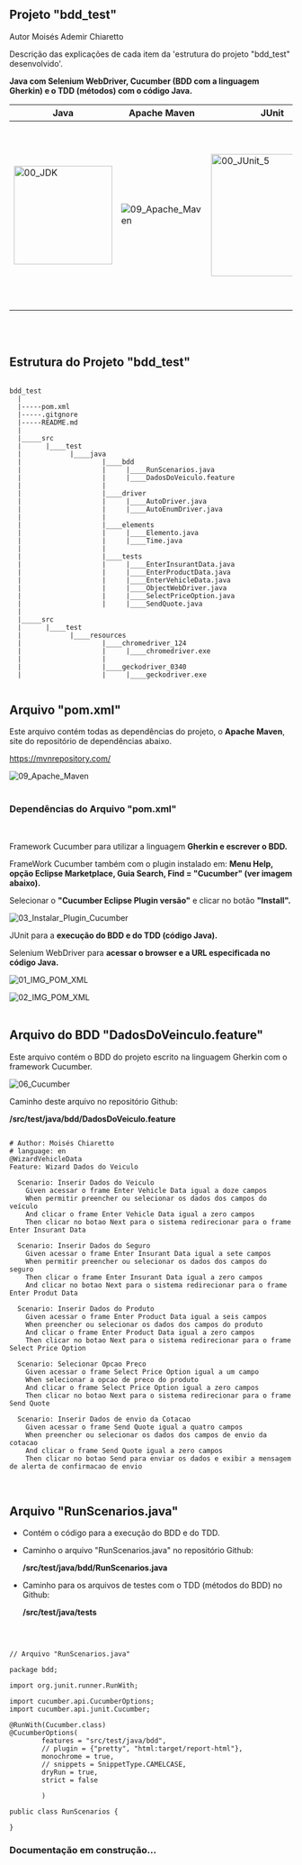 ## Projeto "bdd_test"

Autor Moisés Ademir Chiaretto
  
Descrição das explicações de cada item da 'estrutura do projeto "bdd_test" desenvolvido'.
  
**Java com Selenium WebDriver, Cucumber (BDD com a linguagem Gherkin) e o TDD (métodos) com o código Java.**
<br>

|Java		|Apache Maven		|JUnit		|Selenium WebDriver	|Cucumber	|IDE Eclipse	|
|---------------|-----------------------|---------------|-----------------------|---------------|---------------|
| <img width="175" alt="00_JDK" src="https://github.com/moiseschiaretto/JavaWeb/assets/84775466/a1203c06-d9e3-4ea8-bf96-0cacf2eb17b9"> | ![09_Apache_Maven](https://github.com/moiseschiaretto/JavaWeb/assets/84775466/a302dfe3-f02c-4a80-94b6-d7d6ac0c922f) | <img width="217" alt="00_JUnit_5" src="https://github.com/moiseschiaretto/JavaWeb/assets/84775466/355bcdd9-3cea-4333-9296-a18c57081401"> | ![08_Selenium_Webdriver](https://github.com/moiseschiaretto/JavaWeb/assets/84775466/564c3477-32ce-4481-b81d-482fd6596abf) | <img width="198" alt="Cucumber" src="https://github.com/moiseschiaretto/JavaWeb/assets/84775466/9a0ee34c-f35d-44c7-b8da-b6f038fdc65d">| <img width="329" alt="00_Logo_IDE_Eclipse" src="https://github.com/moiseschiaretto/JavaWeb/assets/84775466/8acd8574-c949-41e4-85ac-deb6730b516d"> |

<br>
<br>
 

## Estrutura do Projeto "bdd_test"


```

bdd_test
  |
  |-----pom.xml
  |-----.gitgnore
  |-----README.md
  |
  |_____src
  |      |____test
  |            |____java
  |                    |____bdd
  |                    |     |____RunScenarios.java
  |                    |     |____DadosDoVeiculo.feature
  |                    |
  |                    |____driver
  |                    |     |____AutoDriver.java
  |                    |     |____AutoEnumDriver.java
  |                    |
  |                    |____elements
  |                    |     |____Elemento.java
  |                    |     |____Time.java
  |                    |
  |                    |____tests
  |                    |     |____EnterInsurantData.java
  |                    |     |____EnterProductData.java
  |                    |     |____EnterVehicleData.java
  |                    |     |____ObjectWebDriver.java
  |                    |     |____SelectPriceOption.java
  |                    |     |____SendQuote.java
  |
  |_____src
  |      |____test
  |            |____resources
  |                    |____chromedriver_124
  |                    |     |____chromedriver.exe
  |                    |        
  |                    |____geckodriver_0340
  |                    |     |____geckodriver.exe


```

## Arquivo "pom.xml"

Este arquivo contém todas as dependências do projeto, o **Apache Maven**, site do repositório de dependências abaixo.

https://mvnrepository.com/
<br>

![09_Apache_Maven](https://github.com/moiseschiaretto/JavaWeb/assets/84775466/a89cac1e-cf2b-460a-a388-57a2b748a992)
<br>
<br>


### Dependências do Arquivo "pom.xml"
<br>

Framework Cucumber para utilizar a linguagem **Gherkin e escrever o BDD.**

FrameWork Cucumber também com o plugin instalado em: **Menu Help, opção Eclipse Marketplace, Guia Search, Find = "Cucumber" (ver imagem abaixo).**
     
Selecionar o **"Cucumber Eclipse Plugin versão"** e clicar no botão **"Install".**

     
![03_Instalar_Plugin_Cucumber](https://github.com/moiseschiaretto/JavaWeb/assets/84775466/afb2be50-e135-4dc3-93e0-780167dfd69f)

 
JUnit para a **execução do BDD e do TDD (código Java).**
 
Selenium WebDriver para **acessar o browser e a URL especificada no código Java.**


![01_IMG_POM_XML](https://github.com/moiseschiaretto/JavaWeb/assets/84775466/6b49dcee-9e84-4c4d-b486-7d5b53fb138e)


![02_IMG_POM_XML](https://github.com/moiseschiaretto/JavaWeb/assets/84775466/49cb27e0-b3f6-43ee-a02a-213816aa306b)
<br>
<br>


## Arquivo do BDD "DadosDoVeinculo.feature"

Este arquivo contém o BDD do projeto escrito na linguagem Gherkin com o framework Cucumber.

![06_Cucumber](https://github.com/moiseschiaretto/JavaWeb/assets/84775466/7f6c2e79-4edc-4e9b-9aed-d604b8b94265)


Caminho deste arquivo no repositório Github:
<br>

**/src/test/java/bdd/DadosDoVeiculo.feature**


```

# Author: Moisés Chiaretto
# language: en
@WizardVehicleData
Feature: Wizard Dados do Veiculo

  Scenario: Inserir Dados do Veiculo
    Given acessar o frame Enter Vehicle Data igual a doze campos
    When permitir preencher ou selecionar os dados dos campos do veículo
    And clicar o frame Enter Vehicle Data igual a zero campos
    Then clicar no botao Next para o sistema redirecionar para o frame Enter Insurant Data

  Scenario: Inserir Dados do Seguro
    Given acessar o frame Enter Insurant Data igual a sete campos
    When permitir preencher ou selecionar os dados dos campos do seguro
    Then clicar o frame Enter Insurant Data igual a zero campos
    And clicar no botao Next para o sistema redirecionar para o frame Enter Produt Data

  Scenario: Inserir Dados do Produto
    Given acessar o frame Enter Product Data igual a seis campos
    When preencher ou selecionar os dados dos campos do produto
    And clicar o frame Enter Product Data igual a zero campos
    Then clicar no botao Next para o sistema redirecionar para o frame Select Price Option

  Scenario: Selecionar Opcao Preco
    Given acessar o frame Select Price Option igual a um campo
    When selecionar a opcao de preco do produto
    And clicar o frame Select Price Option igual a zero campos
    Then clicar no botao Next para o sistema redirecionar para o frame Send Quote

  Scenario: Inserir Dados de envio da Cotacao
    Given acessar o frame Send Quote igual a quatro campos
    When preencher ou selecionar os dados dos campos de envio da cotacao
    And clicar o frame Send Quote igual a zero campos
    Then clicar no botao Send para enviar os dados e exibir a mensagem de alerta de confirmacao de envio

```
<br>


## Arquivo "RunScenarios.java"

- Contém o código para a execução do BDD e do TDD.

- Caminho o arquivo "RunScenarios.java" no repositório Github:

	**/src/test/java/bdd/RunScenarios.java**

- Caminho para os arquivos de testes com o TDD (métodos do BDD) no Github:

	**/src/test/java/tests**
<br>


```

// Arquivo "RunScenarios.java"

package bdd;

import org.junit.runner.RunWith;

import cucumber.api.CucumberOptions;
import cucumber.api.junit.Cucumber;

@RunWith(Cucumber.class)
@CucumberOptions(
		features = "src/test/java/bdd",
		// plugin = {"pretty", "html:target/report-html"},
		monochrome = true,
		// snippets = SnippetType.CAMELCASE,
		dryRun = true,
		strict = false
		
		)

public class RunScenarios {

}

```


### Documentação em construção...
